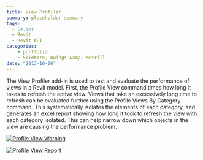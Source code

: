 ```yaml
---
title: View Profiler
summary: placeholder summary
tags:
  - C#.Net
  - Revit
  - Revit API
categories:
    - portfolio
    - Skidmore, Owings &amp; Merrill
date: "2013-10-06"
---
```


The View Profiler add-in is used to test and evaluate the performance of views in a Revit model. First, the Profile View command times how long it takes to refresh the active view. Views that take an excessively long time to refresh can be evaluated further using the Profile Views By Category command. This systematically isolates the elements of each category, and generates an excel report showing how long it took to refresh the view with each category isolated. This can help narrow down which objects in the view are causing the performance problem.

[![Profile View Warning](Profile-View-Warning.png)](http://www.ericanastas.com/wp-content/uploads/2014/06/Profile-View-Warning.png)

[![Profile View Report](http://www.ericanastas.com/wp-content/uploads/2014/06/Profile-View-Report-636x527.png)](Profile-View-Report.png)
